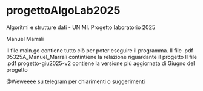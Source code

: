 # progettoAlgoLab2025
Algoritmi e strutture dati - UNIMI. Progetto laboratorio 2025

Manuel Marrali

Il file main.go contiene tutto ciò per poter eseguire il programma.
Il file .pdf 05325A_Manuel_Marrali contintiene la relazione riguardante il progetto
Il file .pdf progetto-giu2025-v2 contiene la versione più aggiornata di Giugno del progetto

@Weweeee su telegram per chiarimenti o suggerimenti
